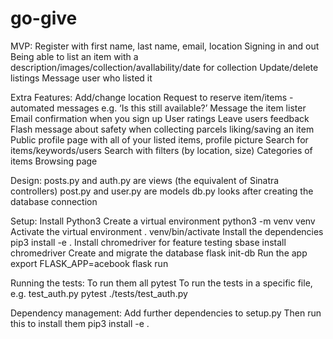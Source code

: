 # go-give

MVP:
Register with first name, last name, email, location
Signing in and out
Being able to list an item with a description/images/collection/avaIlability/date for collection
Update/delete listings
Message user who listed it

Extra Features: 
Add/change location
Request to reserve item/items - automated messages e.g. ‘Is this still available?’
Message the item lister
Email confirmation when you sign up
User ratings 
Leave users feedback 
Flash message about safety when collecting parcels
liking/saving an item
Public profile page with all of your listed items, profile picture
Search for items/keywords/users
Search with filters (by location, size)
Categories of items
Browsing page


Design:
posts.py and auth.py are views (the equivalent of Sinatra controllers)
post.py and user.py are models
db.py looks after creating the database connection

Setup:
Install Python3
Create a virtual environment python3 -m venv venv
Activate the virtual environment . venv/bin/activate
Install the dependencies pip3 install -e .
Install chromedriver for feature testing sbase install chromedriver
Create and migrate the database flask init-db
Run the app
export FLASK_APP=acebook
flask run

Running the tests:
To run them all pytest
To run the tests in a specific file, e.g. test_auth.py pytest ./tests/test_auth.py

Dependency management:
Add further dependencies to setup.py
Then run this to install them pip3 install -e .
